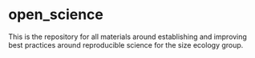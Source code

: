 # open_science
This is the repository for all materials around establishing and improving best practices around reproducible science for the size ecology group.
